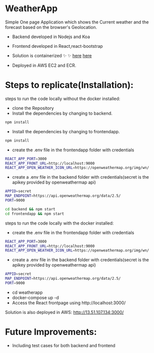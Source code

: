 # WeatherApp

Simple One page Application which shows the Current weather and the forecast based on the browser's Geolocation.
- Backend developed in Nodejs and Koa
- Frontend developed in React,react-bootstrap
- Solution is containerized
✨ ✨
[here](https://github.com/smitha-2020/weatherApp/tree/main/Images/weatherApp.png)
[here](https://github.com/smitha-2020/weatherApp/tree/main/Images/weatherAppfront.png)

- Deployed in AWS EC2 and ECR.


# Steps to replicate(Installation):
steps to run the code locally without the docker installed:
- clone the Repository
- Install the dependencies by changing to backend.
```sh
npm install
```
- Install the dependencies by changing to frontendapp.
```sh
npm install
```
- create the .env file in the frontendapp folder with credentials
```sh
REACT_APP_PORT=3000
REACT_APP_FRONT_URL=http://localhost:9000
REACT_APP_OPEN_WEATHER_ICON_URL=https://openweathermap.org/img/wn/
```
- create a .env file in the backend folder with credentials(secret is the apikey provided by openweathermap api)
```sh
APPID=secret
MAP_ENDPOINT=https://api.openweathermap.org/data/2.5/
PORT=9000
```
```sh
cd backend && npm start
cd frontendapp && npm start
```
steps to run the code locally with the docker installed:
- create the .env file in the frontendapp folder with credentials
```sh
REACT_APP_PORT=3000
REACT_APP_FRONT_URL=http://localhost:9000
REACT_APP_OPEN_WEATHER_ICON_URL=https://openweathermap.org/img/wn/
```
- create a .env file in the backend folder with credentials(secret is the apikey provided by openweathermap api)
```sh
APPID=secret
MAP_ENDPOINT=https://api.openweathermap.org/data/2.5/
PORT=9000
```
- cd weatherapp
- docker-compose up -d
- Access the React frontpage using http://localhost:3000/
  
Solution is also deployed in AWS:
http://13.51.107.134:3000/
 
# Future Improvements:
- Including test cases for both backend and frontend



